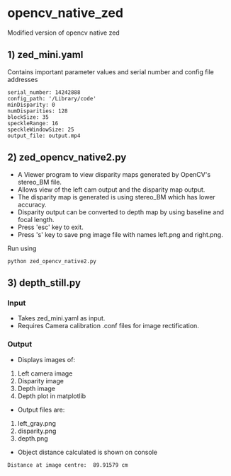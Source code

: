 # opencv_native_zed
Modified version of opencv native zed 


## 1) zed_mini.yaml

Contains important parameter values and serial number and config file addresses

```
serial_number: 14242888
config_path: '/Library/code'
minDisparity: 0
numDisparities: 128
blockSize: 35
speckleRange: 16
speckleWindowSize: 25
output_file: output.mp4
```

## 2) zed_opencv_native2.py
-	A Viewer program to view disparity maps generated by OpenCV's stereo_BM file.
-	Allows view of the left cam output and the disparity map output.
-	The disparity map is generated is using stereo_BM which has lower accuracy.
-	Disparity output can be converted to depth map by using baseline and focal length.
-	Press 'esc' key to exit.
-	Press 's' key to save png image file with names left.png and right.png.

Run using 

```
python zed_opencv_native2.py
```

## 3) depth_still.py
### Input 
- Takes zed_mini.yaml as input.
- Requires Camera calibration .conf files for image rectification.

### Output

- Displays images of: 
1. Left camera image
2. Disparity image
3. Depth image
4. Depth plot in matplotlib

- Output files are: 
1. left_gray.png
2. disparity.png
3. depth.png
- Object distance calculated is shown on console
```
Distance at image centre:  89.91579 cm
```
